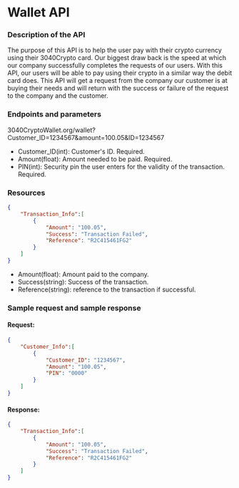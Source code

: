 # Wallet API
### Description of the API
The purpose of this API is to help the user pay with their crypto currency using their 3040Crypto card. Our biggest draw back is the speed at which our company successfully completes the requests of our users. With this API, our users will be able to pay using their crypto in a similar way the debit card does. This API will get a request from the company our customer is at buying their needs and will return with the success or failure of the request to the company and the customer.

### Endpoints and parameters
3040CryptoWallet.org/wallet?Customer_ID=1234567&amount=100.05&ID=1234567

* Customer_ID(int): Customer's ID. Required.
* Amount(float): Amount needed to be paid. Required.
* PIN(int): Security pin the user enters for the validity of the transaction. Required.

### Resources
```json
{
    "Transaction_Info":[
        {
            "Amount": "100.05",
            "Success": "Transaction Failed",
            "Reference": "R2C415461FG2"
        }
    ]
}
```

* Amount(float): Amount paid to the company.
* Success(string): Success of the transaction.
* Reference(string): reference to the transaction if successful.

### Sample request and sample response
#### Request:
```json
{
    "Customer_Info":[
        {
            "Customer_ID": "1234567",
            "Amount": "100.05",
            "PIN": "0000"
        }
    ]
}
```
#### Response:
```json
{
    "Transaction_Info":[
        {
            "Amount": "100.05",
            "Success": "Transaction Failed",
            "Reference": "R2C415461FG2"
        }
    ]
}
```
